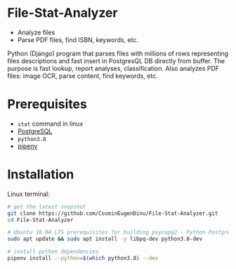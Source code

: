
# File-Stat-Analyzer

- Analyze files
- Parse PDF files, find ISBN, keywords, etc.

Python (Django) program that parses files with millions of rows representing files descriptions and fast insert in PostgresQL DB directly from buffer. The purpose is fast lookup, report analyses, classification. Also analyzes PDF files: image OCR, parse content, find keywords, etc.

# Prerequisites

- `stat` command in linux
- [PostgreSQL](https://www.postgresql.org/)
- `python3.8`
- [pipenv](https://pypi.org/project/pipenv/)

# Installation

Linux terminal:
```bash
# get the latest snapshot
git clone https://github.com/CosminEugenDinu/File-Stat-Analyzer.git
cd File-Stat-Analyzer

# Ubuntu 18.04 LTS prerequisites for building psycopg2 - Python PostgreSQL Connector
sudo apt update && sudo apt install -y libpq-dev python3.8-dev

# install python dependencies
pipenv install --python=$(which python3.8) --dev

```


